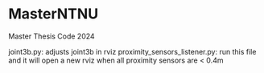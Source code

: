 # MasterNTNU
Master Thesis Code 2024

joint3b.py: adjusts joint3b in rviz
proximity_sensors_listener.py: run this file and it will open a new rviz when all proximity sensors are < 0.4m
